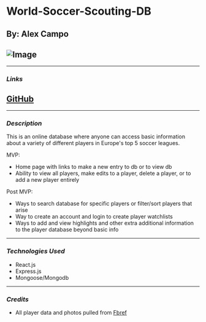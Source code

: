 # World-Soccer-Scouting-DB

## By: Alex Campo

## ![Image](https://media.istockphoto.com/photos/football-soccer-ball-on-grass-field-on-stadium-picture-id1312143573?b=1&k=20&m=1312143573&s=170667a&w=0&h=elVyz2oeGbXKnNpc86chC4DJQ_FPWkE_v9n9uuOhhqY=)

---

### **_Links_**

## [GitHub](https://github.com/alexcampo5/World-Soccer-Scouting-DB)

---

### **_Description_**

This is an online database where anyone can access basic information about a variety of different players in Europe's top 5 soccer leagues.

MVP:

- Home page with links to make a new entry to db or to view db
- Ability to view all players, make edits to a player, delete a player, or to add a new player entirely

Post MVP:

- Ways to search database for specific players or filter/sort players that arise
- Way to create an account and login to create player watchlists
- Ways to add and view highlights and other extra additional information to the player database beyond basic info

---

### **_Technologies Used_**

- React.js
- Express.js
- Mongoose/Mongodb

---

### **_Credits_**

- All player data and photos pulled from [Fbref](https://fbref.com/en/)
